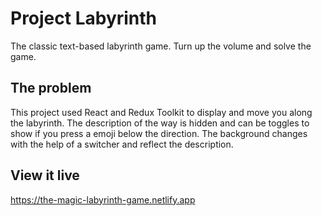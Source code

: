 # Project Labyrinth

The classic text-based labyrinth game. Turn up the volume and solve the game.

## The problem

This project used React and Redux Toolkit to display and move you along the labyrinth. The description of the way is hidden and can be toggles to show if you press a emoji below the direction. The background changes with the help of a switcher and reflect the description. 

## View it live

https://the-magic-labyrinth-game.netlify.app
